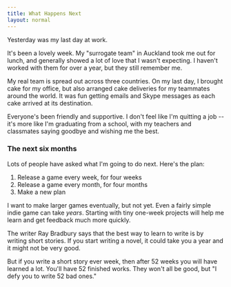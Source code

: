 ```yaml
---
title: What Happens Next
layout: normal
---
```


Yesterday was my last day at work.

It's been a lovely week. My "surrogate team" in Auckland took me out for lunch, and generally showed a lot of love that I wasn't expecting. I haven't worked with them for over a year, but they still remember me.

My real team is spread out across three countries. On my last day, I brought cake for my office, but also arranged cake deliveries for my teammates around the world. It was fun getting emails and Skype messages as each cake arrived at its destination.

Everyone's been friendly and supportive. I don't feel like I'm quitting a job -- it's more like I'm graduating from a school, with my teachers and classmates saying goodbye and wishing me the best.

### The next six months

Lots of people have asked what I'm going to do next. Here's the plan:

1. Release a game every week, for four weeks
2. Release a game every month, for four months
3. Make a new plan

I want to make larger games eventually, but not yet. Even a fairly simple indie game can take *years*. Starting with tiny one-week projects will help me learn and get feedback much more quickly.

The writer Ray Bradbury says that the best way to learn to write is by writing short stories. If you start writing a novel, it could take you a year and it might not be very good.

But if you write a short story ever week, then after 52 weeks you will have learned a lot. You'll have 52 finished works. They won't all be good, but "I defy you to write 52 bad ones."